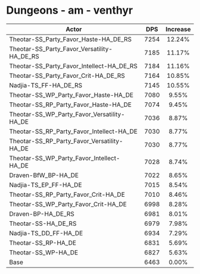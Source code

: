 # Dungeons - am - venthyr
| Actor | DPS | Increase |
|---|:---:|:---:|
|Theotar-SS_Party_Favor_Haste-HA_DE_RS|7254|12.24%|
|Theotar-SS_Party_Favor_Versatility-HA_DE_RS|7185|11.17%|
|Theotar-SS_Party_Favor_Intellect-HA_DE_RS|7184|11.16%|
|Theotar-SS_Party_Favor_Crit-HA_DE_RS|7164|10.85%|
|Nadjia-TS_FF-HA_DE_RS|7145|10.55%|
|Theotar-SS_WP_Party_Favor_Haste-HA_DE|7080|9.55%|
|Theotar-SS_RP_Party_Favor_Haste-HA_DE|7074|9.45%|
|Theotar-SS_WP_Party_Favor_Versatility-HA_DE|7036|8.87%|
|Theotar-SS_RP_Party_Favor_Intellect-HA_DE|7030|8.77%|
|Theotar-SS_RP_Party_Favor_Versatility-HA_DE|7030|8.77%|
|Theotar-SS_WP_Party_Favor_Intellect-HA_DE|7028|8.74%|
|Draven-BfW_BP-HA_DE|7022|8.65%|
|Nadjia-TS_EP_FF-HA_DE|7015|8.54%|
|Theotar-SS_RP_Party_Favor_Crit-HA_DE|7010|8.46%|
|Theotar-SS_WP_Party_Favor_Crit-HA_DE|6998|8.28%|
|Draven-BP-HA_DE_RS|6981|8.01%|
|Theotar-SS-HA_DE_RS|6979|7.98%|
|Nadjia-TS_DD_FF-HA_DE|6934|7.29%|
|Theotar-SS_RP-HA_DE|6831|5.69%|
|Theotar-SS_WP-HA_DE|6827|5.63%|
|Base|6463|0.00%|
